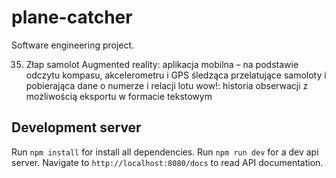 # plane-catcher

Software engineering project.

35. Złap samolot Augmented reality: aplikacja mobilna – na podstawie odczytu kompasu, akcelerometru i GPS śledząca przelatujące samoloty i pobierająca dane o numerze i relacji lotu wow!: historia obserwacji z możliwością eksportu w formacie tekstowym

## Development server
Run `npm install` for install all dependencies.
Run `npm run dev` for a dev api server. Navigate to `http://localhost:8080/docs` to read API documentation.

